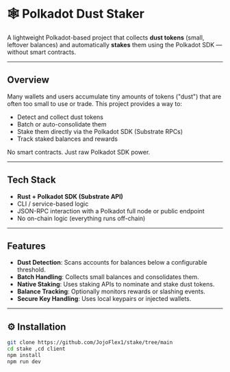 # 🕸️ Polkadot Dust Staker

A lightweight Polkadot-based project that collects **dust tokens** (small, leftover balances) and automatically **stakes** them using the Polkadot SDK — without smart contracts.

---

##  Overview

Many wallets and users accumulate tiny amounts of tokens ("dust") that are often too small to use or trade. This project provides a way to:

- Detect and collect dust tokens
-  Batch or auto-consolidate them
-  Stake them directly via the Polkadot SDK (Substrate RPCs)
- Track staked balances and rewards

No smart contracts. Just raw Polkadot SDK power.

---

## Tech Stack

- **Rust + Polkadot SDK (Substrate API)**
- CLI / service-based logic
- JSON-RPC interaction with a Polkadot full node or public endpoint
- No on-chain logic (everything runs off-chain)

---

##  Features

-  **Dust Detection**: Scans accounts for balances below a configurable threshold.
-  **Batch Handling**: Collects small balances and consolidates them.
-  **Native Staking**: Uses staking APIs to nominate and stake dust tokens.
-  **Balance Tracking**: Optionally monitors rewards or slashing events.
-  **Secure Key Handling**: Uses local keypairs or injected wallets.

---

## ⚙️ Installation

```bash
git clone https://github.com/JojoFlex1/stake/tree/main
cd stake ,cd client
npm install
npm run dev
